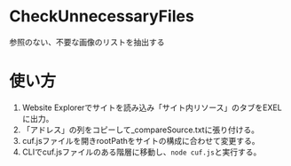 # CheckUnnecessaryFiles
参照のない、不要な画像のリストを抽出する

# 使い方

1. Website Explorerでサイトを読み込み「サイト内リソース」のタブをEXELに出力。
2. 「アドレス」の列をコピーして_compareSource.txtに張り付ける。
3. cuf.jsファイルを開きrootPathをサイトの構成に合わせて変更する。
4. CLIでcuf.jsファイルのある階層に移動し、`node cuf.js`と実行する。
